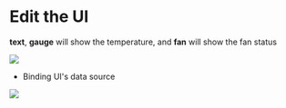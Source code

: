 # Edit the UI
   **text**, **gauge** will show the temperature, and **fan** will show the fan status

![](./doc/pic/edit_ui.gif)

- Binding UI's data source

![](./doc/pic/binding_ui.gif)
